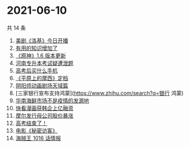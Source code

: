 # 2021-06-10

共 14 条

<!-- BEGIN ZHIHUSEARCH -->
<!-- 最后更新时间 Thu Jun 10 2021 19:07:34 GMT+0800 (China Standard Time) -->
1. [美剧《洛基》今日开播](https://www.zhihu.com/search?q=洛基)
1. [有用的知识增加了](https://www.zhihu.com/search?q=科普视频创作国际大赛)
1. [《原神》1.6 版本更新](https://www.zhihu.com/search?q=原神)
1. [河南专升本考试疑遭泄题](https://www.zhihu.com/search?q=河南专升本)
1. [高考后买什么手机](https://www.zhihu.com/search?q=高考后手机)
1. [《平原上的摩西》定档](https://www.zhihu.com/search?q=平原上的摩西)
1. [阴阳师动画剧场天域篇](https://www.zhihu.com/search?q=阴阳师)
1. [三家银行宣布支持鸿蒙](https://www.zhihu.com/search?q=银行 鸿蒙)
1. [华南海鲜市场不是疫情的发源地](https://www.zhihu.com/search?q=华南海鲜市场)
1. [快看漫画获韩企上亿融资](https://www.zhihu.com/search?q=快看漫画)
1. [摩尔发行母公司股价暴涨](https://www.zhihu.com/search?q=摩尔庄园)
1. [高考结束了！](https://www.zhihu.com/search?q=高考结束)
1. [电影《秘密访客》](https://www.zhihu.com/search?q=秘密访客)
1. [海贼王 1016 话情报](https://www.zhihu.com/search?q=海贼王)
<!-- END ZHIHUSEARCH -->
